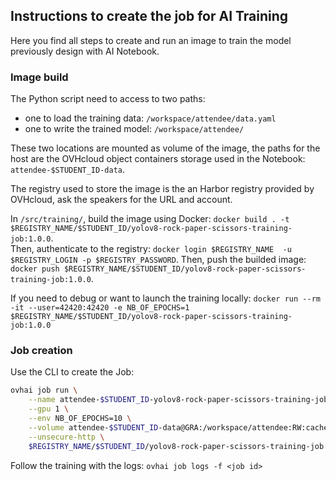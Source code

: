 ## Instructions to create the job for AI Training

Here you find all steps to create and run an image to train the model previously design with AI Notebook.

### Image build

The Python script need to access to two paths:
 - one to load the training data: `/workspace/attendee/data.yaml`
 - one to write the trained model: `/workspace/attendee/`

These two locations are mounted as volume of the image, the paths for the host are the OVHcloud object containers storage used in the Notebook: `attendee-$STUDENT_ID-data`.

The registry used to store the image is the an Harbor registry provided by OVHcloud, ask the speakers for the URL and account.

In `/src/training/`, build the image using Docker: `docker build . -t $REGISTRY_NAME/$STUDENT_ID/yolov8-rock-paper-scissors-training-job:1.0.0`.  
Then, authenticate to the registry: `docker login $REGISTRY_NAME  -u $REGISTRY_LOGIN -p $REGISTRY_PASSWORD`.
Then, push the builded image: `docker push $REGISTRY_NAME/$STUDENT_ID/yolov8-rock-paper-scissors-training-job:1.0.0`.

If you need to debug or want to launch the training locally: `docker run --rm -it --user=42420:42420 -e NB_OF_EPOCHS=1 $REGISTRY_NAME/$STUDENT_ID/yolov8-rock-paper-scissors-training-job:1.0.0` 

### Job creation 

Use the CLI to create the Job:
```bash
ovhai job run \
	--name attendee-$STUDENT_ID-yolov8-rock-paper-scissors-training-job \
	--gpu 1 \
	--env NB_OF_EPOCHS=10 \
	--volume attendee-$STUDENT_ID-data@GRA:/workspace/attendee:RW:cache \
	--unsecure-http \
	$REGISTRY_NAME/$STUDENT_ID/yolov8-rock-paper-scissors-training-job:1.0.0
```

Follow the training with the logs: `ovhai job logs -f <job id>`